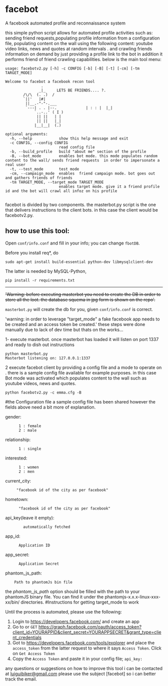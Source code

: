 facebot
=======

A facebook automated profile and reconnaissance system 

this simple python script allows for automated profile activities such as: sending friend requests,populating profile information from a configuration file,  populating content on the wall using the following content: youtube video links, news and quotes at random intervals . and crawling friends information on demand  by just providing a profile link  to the bot in addition it performs friend of friend crawling capabilities. below is the main tool menu: 
```
usage: facebotv2.py [-h] -c CONFIG [-b] [-B] [-t] [-cm] [-tm TARGET_MODE]

Welcome to facebot a facebook recon tool
                .
               _|_     LETS BE FRIENDS.... ?.
        /\/\  (. .)  /
        `||'   |#|
         ||__.-"-"-.___
         `---| . . |--.             | : : |  |_|
             `..-..' ( I )
              || ||   | |
              || ||   |_|
             |__|__|  (.)

optional arguments:
  -h, --help            show this help message and exit
  -c CONFIG, --config CONFIG
                        read config file
  -b, --build_profile   build "about me" section of the profile
  -B, --bot_mode        enables bot mode. this mode populates random content to the wall/ sends friend requests  in order to impersonate a real user
  -t, --test_mode       test mode
  -cm, --campaign_mode  enables  friend campaign mode. bot goes out and gathers friends of friends
  -tm TARGET_MODE, --target_mode TARGET_MODE
                        enables target mode. give it a friend profile id and the bot will crawl all infoz on his profile 


```

facebot is divided by two components. the masterbot.py script is the one that delivers instructions to the client bots. in this case the client would be facebotv2.py. 

## how to use this tool:

Open `conf/info.conf` and fill in your info; you can change `fbotDB`.

Before you install req*, do

```
sudo apt-get install build-essential python-dev libmysqlclient-dev
```
The latter is needed by MySQL-Python,

```
pip install -r requirements.txt
```


---


~~'Warning: before executing masterbot you need to create the DB in order to store all the loot. the database squema in jpg form is shown on the repo'.~~

`masterbot.py` will create the db for you, given `conf/info.conf` is correct.

'warning: in order to leverage "target_mode" a fake facebook app needs to be created and an access token be created.' these steps were done manually due to lack of dev time but thats on the works...


1- execute masterbot. once masterbot has loaded it will listen on port 1337 and ready to dish out instructions 
```
python masterbot.py 
Masterbot listening on: 127.0.0.1:1337
```
2  execute facebot client by providing a config file and a mode to operate on . there is a sample config file available  for example purposes. in this case Bot mode was activated which populates content to the wall such as youtube videos, news and quotes. 
```
python facebotv2.py -c emma.cfg -B
```

#the Configuration file 
a sample config file has been shared  however the fields above need a bit more of explanation. 

gender:

          1 : female
          2 : male
relationship:

          1 : single
interested:

          1 : women
          2 : men
current_city:
         
         "facebook id of the city as per facebook"
hometown:
                
          "facebook id of the city as per facebook"
api_key(leave it empty):

            automatically fetched

app_id:

          Application ID

app_secret:

          Application Secret

phantom_js_path:

        Path to phantomJs bin file

the *phantom_js_path* option should be filled with the path to your phantomJS binary file. You can find it under the phantomjs-x.x.x-linux-xxx-xx/bin/ directories. 
#Instructions for getting target_mode to work

Until the process is automated, please use the following:

1. Login to https://developers.facebook.com/ and create an app
2. Go to or `GET` https://graph.facebook.com/oauth/access_token?client_id=YOURAPPID&client_secret=YOURAPPSECRET&grant_type=client_credentials
3. Got to https://developers.facebook.com/tools/explorer and place the `access_token` from the latter request to where it says `Access Token`.  Click on `Get Access Token`
4. Copy the `Access Token` and paste it in your config file; `api_key:`


any questions or suggestions on how to improve this tool i can be contacted at luiguibiker@gmail.com  please use the subject [facebot] so i can better track the email.
